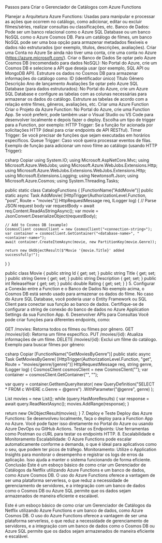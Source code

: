 Passos para Criar o Gerenciador de Catálogos com Azure Functions

Planejar a Arquitetura Azure Functions: Usadas para manipular e processar as ações que ocorrem no catálogo, como adicionar, editar ou excluir filmes/séries, realizar consultas ou classificações, etc. Banco de Dados: Pode ser um banco relacional como o Azure SQL Database ou um banco NoSQL como o Azure Cosmos DB. Para um catálogo de filmes, um banco NoSQL pode ser uma boa opção para armazenar metadados flexíveis e dados não estruturados (por exemplo, títulos, descrições, avaliações).
Criar uma Conta no Azure Se ainda não tiver uma conta, crie uma conta no Azure (https://azure.microsoft.com/).
Criar o Banco de Dados Se optar pelo Azure Cosmos DB (recomendado para dados NoSQL): No Portal do Azure, crie um Cosmos DB e selecione a API que deseja usar (por exemplo, SQL API ou MongoDB API). Estruture os dados no Cosmos DB para armazenar informações do catálogo como: ID (identificador único) Título Gênero Descrição Ano de lançamento Avaliações Se optar pelo Azure SQL Database (para dados estruturados): No Portal do Azure, crie um Azure SQL Database e configure as tabelas com as colunas necessárias para armazenar os dados do catálogo. Estruture as tabelas de acordo com a relação entre filmes, gêneros, avaliações, etc.
Criar uma Azure Function Criar o Projeto da Azure Function:
No Portal do Azure, crie uma Function App. Se você preferir, pode também usar o Visual Studio ou VS Code para desenvolver localmente e depois fazer o deploy. Escolha um tipo de trigger para a Function, por exemplo: HTTP Trigger: Se a função for acionada por solicitações HTTP (ideal para criar endpoints de API RESTful). Timer Trigger: Se você precisar de funções que sejam executadas em horários específicos. Queue Trigger: Caso você queira processar eventos de filas. Exemplo de função para adicionar um novo filme ao catálogo (usando HTTP Trigger):

csharp Copiar using System.IO; using Microsoft.AspNetCore.Mvc; using Microsoft.Azure.WebJobs; using Microsoft.Azure.WebJobs.Extensions.Http; using Microsoft.Azure.WebJobs.Extensions.WebJobs.Extensions.Http; using Microsoft.Extensions.Logging; using Newtonsoft.Json; using Microsoft.Azure.Cosmos; using System.Threading.Tasks;

public static class CatalogFunctions { [FunctionName("AddMovie")] public static async Task AddMovie( [HttpTrigger(AuthorizationLevel.Function, "post", Route = "movies")] HttpRequestMessage req, ILogger log) { // Parse JSON request body var requestBody = await req.Content.ReadAsStringAsync(); var movie = JsonConvert.DeserializeObject(requestBody);

    // Add to Cosmos DB (example)
    CosmosClient cosmosClient = new CosmosClient("<connection-string>");
    var container = cosmosClient.GetContainer("<database-name>", "<container-name>");
    await container.CreateItemAsync(movie, new PartitionKey(movie.Genre));

    return new OkObjectResult($"Movie '{movie.Title}' added successfully!");
}
}

public class Movie { public string Id { get; set; } public string Title { get; set; } public string Genre { get; set; } public string Description { get; set; } public int ReleaseYear { get; set; } public double Rating { get; set; } } 5. Configurar a Conexão entre a Function e o Banco de Dados No exemplo acima, o Cosmos DB está sendo usado para armazenar os dados do filme. No caso do Azure SQL Database, você poderia usar o Entity Framework ou SQL Client para conectar sua função ao banco de dados. Certifique-se de configurar a string de conexão do banco de dados no Azure Application Settings da sua Function App. 6. Desenvolver APIs para Consultas Você pode criar funções para diferentes endpoints, como:

GET /movies: Retorna todos os filmes ou filmes por gênero. GET /movies/{id}: Retorna um filme específico. PUT /movies/{id}: Atualiza informações de um filme. DELETE /movies/{id}: Exclui um filme do catálogo. Exemplo para buscar filmes por gênero:

csharp Copiar [FunctionName("GetMoviesByGenre")] public static async Task GetMoviesByGenre( [HttpTrigger(AuthorizationLevel.Function, "get", Route = "movies/genre/{genre}")] HttpRequestMessage req, string genre, ILogger log) { CosmosClient cosmosClient = new CosmosClient(""); var container = cosmosClient.GetContainer("", "");

var query = container.GetItemQueryIterator<Movie>(
    new QueryDefinition("SELECT * FROM c WHERE c.Genre = @genre")
    .WithParameter("@genre", genre)
);

List<Movie> movies = new List<Movie>();
while (query.HasMoreResults)
{
    var response = await query.ReadNextAsync();
    movies.AddRange(response);
}

return new OkObjectResult(movies);
} 7. Deploy e Teste Deploy das Azure Functions: Se desenvolveu localmente, faça o deploy para a Function App no Azure. Você pode fazer isso diretamente no Portal do Azure ou usando Azure DevOps ou GitHub Actions. Testar os Endpoints: Use ferramentas como Postman ou cURL para testar os endpoints HTTP. 8. Escalabilidade e Monitoramento Escalabilidade: O Azure Functions pode escalar automaticamente conforme a demanda, o que é ideal para aplicativos como o seu, que podem ter picos de tráfego. Monitoramento: Utilize o Application Insights para monitorar o desempenho e registrar os logs de erros da aplicação. Isso ajuda a manter o sistema funcionando de forma eficiente. Conclusão Este é um esboço básico de como criar um Gerenciador de Catálogos da Netflix utilizando Azure Functions e um banco de dados, como Azure Cosmos DB. O uso do Azure Functions oferece a vantagem de ser uma plataforma serverless, o que reduz a necessidade de gerenciamento de servidores, e a integração com um banco de dados como o Cosmos DB ou Azure SQL permite que os dados sejam armazenados de maneira eficiente e escalável.

Este é um esboço básico de como criar um Gerenciador de Catálogos da Netflix utilizando Azure Functions e um banco de dados, como Azure Cosmos DB. O uso do Azure Functions oferece a vantagem de ser uma plataforma serverless, o que reduz a necessidade de gerenciamento de servidores, e a integração com um banco de dados como o Cosmos DB ou Azure SQL permite que os dados sejam armazenados de maneira eficiente e escalável.
